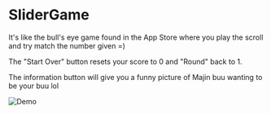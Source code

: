 # SliderGame
It's like the bull's eye game found in the App Store where you play the scroll and try match the number given =)

The "Start Over" button resets your score to 0 and "Round" back to 1.

The information button will give you a funny picture of Majin buu wanting to be your buu lol


![Demo](https://user-images.githubusercontent.com/16315708/37636330-edb26e68-2bd7-11e8-9733-d08d01888c4a.gif)
